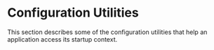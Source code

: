 
# Configuration Utilities

This section describes some of the configuration utilities that help an application access its startup context.
